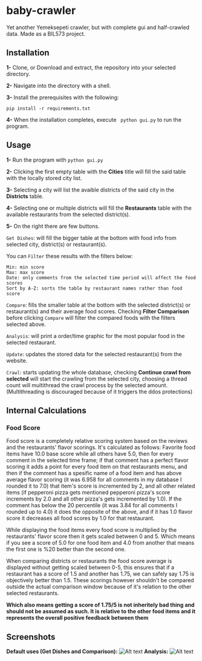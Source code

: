 # baby-crawler
Yet another Yemeksepeti crawler, but with complete gui and half-crawled data. Made as a BIL573 project.
##  Installation
**1-** Clone, or Download and extract, the repository into your selected directory.

**2-** Navigate into the directory with a shell.

**3-** Install the prerequisites with the following:
```
pip install -r requirements.txt
```
**4-** When the installation completes, execute ``` python gui.py``` to run the program.

## Usage
**1-** Run the program with ```python gui.py```

**2-** Clicking the first empty table with the **Cities** title will fill the said table with the locally stored city list.

**3-** Selecting a city will list the avaible districts of the said city in the **Districts** table.

**4-** Selecting one or multiple districts will fill the **Restaurants** table with the available restaurants from the selected district(s).

**5-** On the right there are few buttons.

  ```Get Dishes```: will fill the bigger table at the bottom with food info from selected city, district(s) or restaurant(s).
  
  You can ```Filter``` these results with the filters below:
  
    Min: min score
    Max: max score
    Date: only comments from the selected time period will affect the food scores
    Sort by A-Z: sorts the table by restaurant names rather than food score
    
  ```Compare```: fills the smaller table at the bottom with the selected district(s) or restaurant(s) and their average food scores. Checking **Filter Comparison** before clicking ```Compare``` will filter the compared foods with the filters selected above.
  
  ```Analysis```: will print a order/time graphic for the most popular food in the selected restaurant. 
  
  ```Update```: updates the stored data for the selected restaurant(s) from the website.
  
  ```Crawl```: starts updating the whole database, checking **Continue crawl from selected** will start the crawling from the selected city, choosing a thread count will multithread the crawl process by the selected amount. (Multithreading is discouraged because of it triggers the ddos protections)

## Internal Calculations
### Food Score
Food score is a completely relative scoring system based on the reviews and the restaurants' flavor scorings. 
It's calculated as follows:
Favorite food items have 10.0 base score while all others have 5.0, then for every comment in the selected time frame; if that comment has a perfect flavor scoring it adds a point for every food item on that restaurants menu, and then if the comment has a spesific name of a food item and has above average flavor scoring (it was 6.958 for all comments in my database I rounded it to 7.0) that item's score is incremented by 2, and all other related items (if pepperoni pizza gets mentioned pepperoni pizza's score increments by 2.0 and all other pizza's gets incremented by 1.0).
If the comment has below the 20 percentile (it was 3.84 for all comments I rounded up to 4.0) it does the opposite of the above, and if it has 1.0 flavor score it decreases all food scores by 1.0 for that restaurant.

While displaying the food items every food score is multiplied by the restaurants' flavor score then it gets scaled between 0 and 5. Which means if you see a score of 5.0 for one food item and 4.0 from another that means the first one is %20 better than the second one.

When comparing districts or restaurants the food score average is displayed without getting scaled between 0-5, this ensures that if a restaurant has a score of 1.5 and another has 1.75, we can safely say 1.75 is objectively better than 1.5. These scorings however shouldn't be compared outside the actual comparison window because of it's relation to the other selected restaurants. 

**Which also means getting a score of 1.75/5 is not inheritely bad thing and should not be assumed as such. It is relative to the other food items and it represents the overall positive feedback between them**

## Screenshots
**Default uses (Get Dishes and Comparison):**
![Alt text](https://i.ibb.co/YW80mTJ/image.png "Non-filter \"Get Dishes\" and \"Comparison\"")
**Analysis:**
![Alt text](https://i.ibb.co/WkWJdCS/image.png "Analysis")
